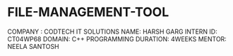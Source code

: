 # FILE-MANAGEMENT-TOOL
COMPANY : CODTECH IT SOLUTIONS
NAME: HARSH GARG
INTERN ID: CT04WP68
DOMAIN: C++ PROGRAMMING
DURATION: 4WEEKS
MENTOR: NEELA SANTOSH

